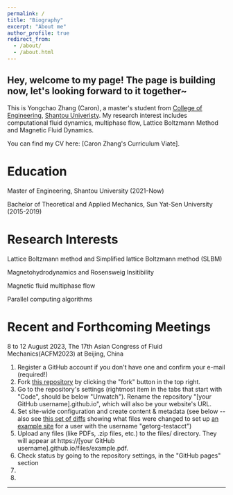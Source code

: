 ```yaml
---
permalink: /
title: "Biography"
excerpt: "About me"
author_profile: true
redirect_from: 
  - /about/
  - /about.html
---
```


Hey, welcome to my page! The page is building now, let's looking forward to it together~
---
This is Yongchao Zhang (Caron), a master's student from [College of Engineering](http://eng.stu.edu.cn/), [Shantou Univeristy](https://www.stu.edu.cn/). My research interest includes computational fluid dynamics, multiphase flow, Lattice Boltzmann Method and Magnetic Fluid Dynamics.

You can find my CV here: [Caron Zhang's Curriculum Viate].

Education
======
Master of Engineering, Shantou University (2021-Now)

Bachelor of Theoretical and Applied Mechanics, Sun Yat-Sen University (2015-2019)

Research Interests
======

Lattice Boltzmann method and Simplified lattice Boltzmann method (SLBM)

Magnetohydrodynamics and Rosensweig Insitibility

Magnetic fluid multiphase flow 

Parallel computing algorithms

Recent and Forthcoming Meetings
======
8 to 12 August 2023, The 17th Asian Congress of Fluid Mechanics(ACFM2023) at Beijing, China


1. Register a GitHub account if you don't have one and confirm your e-mail (required!)
1. Fork [this repository](https://github.com/academicpages/academicpages.github.io) by clicking the "fork" button in the top right. 
1. Go to the repository's settings (rightmost item in the tabs that start with "Code", should be below "Unwatch"). Rename the repository "[your GitHub username].github.io", which will also be your website's URL.
1. Set site-wide configuration and create content & metadata (see below -- also see [this set of diffs](http://archive.is/3TPas) showing what files were changed to set up [an example site](https://getorg-testacct.github.io) for a user with the username "getorg-testacct")
1. Upload any files (like PDFs, .zip files, etc.) to the files/ directory. They will appear at https://[your GitHub username].github.io/files/example.pdf.  
1. Check status by going to the repository settings, in the "GitHub pages" section
2.
3.

---

